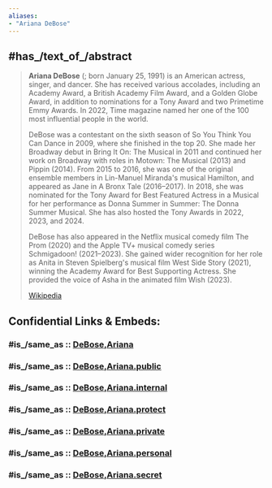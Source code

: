 ```yaml
---
aliases:
- "Ariana DeBose"
---
```


## #has_/text_of_/abstract 

> **Ariana DeBose** (; born January 25, 1991) is an American actress, singer, and dancer. 
> She has received various accolades, including an Academy Award, a British Academy Film Award, 
> and a Golden Globe Award, in addition to nominations for a Tony Award and two Primetime Emmy Awards. 
> In 2022, Time magazine named her one of the 100 most influential people in the world.
>
> DeBose was a contestant on the sixth season of So You Think You Can Dance in 2009, where she finished in the top 20. 
> She made her Broadway debut in Bring It On: The Musical in 2011 and continued her work on Broadway 
> with roles in Motown: The Musical (2013) and Pippin (2014). From 2015 to 2016, 
> she was one of the original ensemble members in Lin-Manuel Miranda's musical Hamilton, 
> and appeared as Jane in A Bronx Tale (2016–2017). 
> In 2018, she was nominated for the Tony Award for Best Featured Actress in a Musical for her performance as Donna Summer in Summer: The Donna Summer Musical. She has also hosted the Tony Awards in 2022, 2023, and 2024.
>
> DeBose has also appeared in the Netflix musical comedy film The Prom (2020) 
> and the Apple TV+ musical comedy series Schmigadoon! (2021–2023). 
> She gained wider recognition for her role as Anita in Steven Spielberg's musical film West Side Story (2021), 
> winning the Academy Award for Best Supporting Actress. 
> She provided the voice of Asha in the animated film Wish (2023).
>
> [Wikipedia](https://en.wikipedia.org/wiki/Ariana%20DeBose) 


## Confidential Links & Embeds: 

### #is_/same_as :: [DeBose,Ariana](/_Standards/Society/Communication/Media/Movie/Actor/US_Actor/DeBose,Ariana.md) 

### #is_/same_as :: [DeBose,Ariana.public](/_public/Society/Communication/Media/Movie/Actor/US_Actor/DeBose,Ariana.public.md) 

### #is_/same_as :: [DeBose,Ariana.internal](/_internal/Society/Communication/Media/Movie/Actor/US_Actor/DeBose,Ariana.internal.md) 

### #is_/same_as :: [DeBose,Ariana.protect](/_protect/Society/Communication/Media/Movie/Actor/US_Actor/DeBose,Ariana.protect.md) 

### #is_/same_as :: [DeBose,Ariana.private](/_private/Society/Communication/Media/Movie/Actor/US_Actor/DeBose,Ariana.private.md) 

### #is_/same_as :: [DeBose,Ariana.personal](/_personal/Society/Communication/Media/Movie/Actor/US_Actor/DeBose,Ariana.personal.md) 

### #is_/same_as :: [DeBose,Ariana.secret](/_secret/Society/Communication/Media/Movie/Actor/US_Actor/DeBose,Ariana.secret.md)

